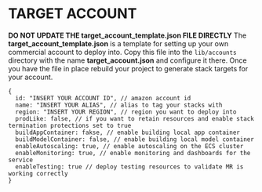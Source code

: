 # TARGET ACCOUNT

**DO NOT UPDATE THE target_account_template.json FILE DIRECTLY**
The **target_account_template.json** is a template for setting up your own commercial account to deploy into. Copy this file
into the `lib/accounts` directory with the name **target_account.json** and configure it there. Once you have the file
in place rebuild your project to generate stack targets for your account.

```
{
  id: "INSERT YOUR ACCOUNT ID", // amazon account id
  name: "INSERT YOUR ALIAS", // alias to tag your stacks with
  region: "INSERT YOUR REGION", // region you want to deploy into
  prodLike: false, // if you want to retain resources and enable stack termination protections set to true
  buildAppContainer: fakse, // enable building local app container
  buildModelContainer: false, // enable building local model container
  enableAutoscaling: true, // enable autoscaling on the ECS cluster
  enableMonitoring: true, // enable monitoring and dashboards for the service
  enableTesting: true // deploy testing resources to validate MR is working correctly
}
```
